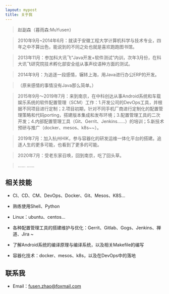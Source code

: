 ```yaml
---
layout: mypost
title: 关于我
---
```


> 赵副森（暮雨森:MuYusen）

> 2010年9月~2014年6月：就读于安徽工程大学计算机科学与技术专业，四年之中不算出色，能说到的不同之处也就是喜欢跑跑图书馆。

> 2013年11月：参加科大讯飞“Java开发+软件测试”内训，次年3月份，在科大讯飞研究院技术孵化部安全组从事声纹语种方面的测试。

> 2014年9月：为追逐一段感情，辗转上海，用Java进行办公ERP的开发。

> （原来感情的事情没有Java那么简单。）

> 2015年9月～2019年7月：来到南京，在中科创达从事Android系统和车载娱乐系统的软件配置管理（SCM）工作：1.开发公司的DevOps工具，并根据不同项目进行定制；2.项目初期，针对不同手机厂商进行定制化的配置管理策略和代码porting，搭建版本集成和发布环境；3.配置管理工具的二次开发；4.内部配置管理工具（Git、Gerrit、Jenkins……）的培训；5.新技术预研与推广（docker、mesos、k8s~~）。

> 2019年7月：加入杭州HIK，参与容器化的研发运维一体化平台的搭建。追逐人生的更多可能，也看到了更多的可能。

> 2020年7月：受老东家召唤，回到南京，吃了回头草。

> …… ……

## 相关技能

- CI、CD、CM、DevOps、Docker、Git、Mesos、K8S…

- 熟练使用Shell、Python

- Linux：ubuntu、centos…

- 各种配置管理工具的搭建维护与优化：Gerrit、Gitlab、Gogs、Jenkins、禅道、Jira ~

- 了解Android系统的编译原理与编译系统，以及相关Makefile的编写

- 容器化技术：docker、mesos、k8s，以及在DevOps中的落地

## 联系我

+ Email：fusen.zhao@foxmail.com
